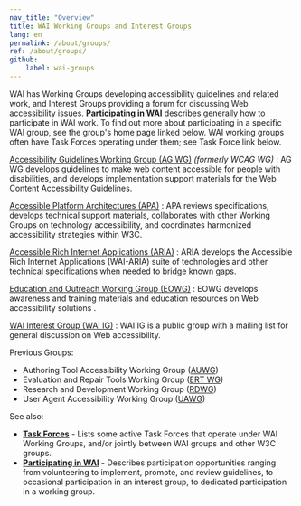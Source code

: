 ```yaml
---
nav_title: "Overview"
title: WAI Working Groups and Interest Groups
lang: en
permalink: /about/groups/
ref: /about/groups/
github:
    label: wai-groups
---
```


WAI has Working Groups developing accessibility guidelines and related
work, and Interest Groups providing a forum for discussing Web
accessibility issues. **[Participating in WAI](/get-involved/)**
describes generally how to participate in WAI work. To find out more
about participating in a specific WAI group, see the group's home page
linked below. WAI working groups often have Task Forces operating under
them; see Task Force link below.

[Accessibility Guidelines Working Group (AG WG)](/about/groups/agwg/) *(formerly WCAG WG)*
:   AG WG develops guidelines to make web content accessible for people
    with disabilities, and develops implementation support materials for
    the Web Content Accessibility Guidelines.

[Accessible Platform Architectures (APA)](/about/groups/apawg/)
:   APA reviews specifications, develops technical support materials,
    collaborates with other Working Groups on technology accessibility,
    and coordinates harmonized accessibility strategies within W3C.

[Accessible Rich Internet Applications (ARIA)](/about/groups/ariawg/)
:   ARIA develops the Accessible Rich Internet Applications (WAI-ARIA)
    suite of technologies and other technical specifications when needed
    to bridge known gaps.

[Education and Outreach Working Group (EOWG)](/about/groups/eowg/)
:   EOWG develops awareness and training materials and education
    resources on Web accessibility solutions .

[WAI Interest Group (WAI IG)](/about/groups/waiig/)
:   WAI IG is a public group with a mailing list for general discussion
    on Web accessibility.

Previous Groups:

-   Authoring Tool Accessibility Working Group
    ([AUWG](https://www.w3.org/WAI/AU/Overview.html))
-   Evaluation and Repair Tools Working Group ([ERT WG](https://www.w3.org/WAI/ER/Overview.html))
-   Research and Development Working Group ([RDWG](https://www.w3.org/WAI/RD/Overview.html))
-   User Agent Accessibility Working Group ([UAWG](https://www.w3.org/WAI/UA/Overview.html))

See also:

-   [**Task Forces**](/about/groups/task-forces/) - Lists some active Task Forces that
    operate under WAI Working Groups, and/or jointly between WAI groups
    and other W3C groups.
-   **[Participating in WAI](/about/participating/)** - Describes participation
    opportunities ranging from volunteering to implement, promote, and
    review guidelines, to occasional participation in an interest group,
    to dedicated participation in a working group.
